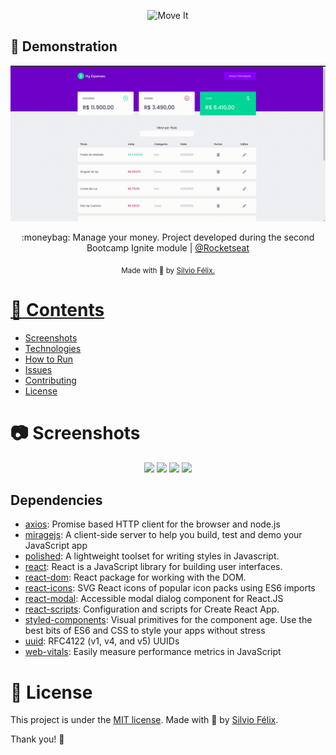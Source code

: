 <p align="center">
   <img src="./.github/logo.svg" alt="Move It" width="300"/>
</p>

## 🙂 Demonstration

<img alt="dtmoney" title="dtmoney" src="./src/assets/myexpenses.gif"/>

<p align="center">
  :moneybag: Manage your money. Project developed during the second Bootcamp Ignite module | <a href="https://github.com/Rocketseat">@Rocketseat</a>
</p>

<div align="center">
  <sub> Made with 💖 by
    <a href="https://github.com/SilvioFelix32">Silvio Félix.
  </sub>
</div>

# 📌 Contents

* [Screenshots](#camera-screenshot) 
* [Technologies](#rocket-technologies) 
* [How to Run](#computer-how-to-run)
* [Issues](#bug-issues)
* [Contributing](#sparkles-issues)
* [License](#page_facing_up-license)

# :camera: Screenshots
<div align="center">
   <img src="./.github/screen1.png" width="400px">
   <img src="./.github/screen2.png" width="400px">
   <img src="./.github/screen3.png" width="400px">
   <img src="./.github/screen4.png" width="400px">
</div>

## Dependencies

- [axios](https://ghub.io/axios): Promise based HTTP client for the browser and node.js
- [miragejs](https://ghub.io/miragejs): A client-side server to help you build, test and demo your JavaScript app
- [polished](https://ghub.io/polished): A lightweight toolset for writing styles in Javascript.
- [react](https://ghub.io/react): React is a JavaScript library for building user interfaces.
- [react-dom](https://ghub.io/react-dom): React package for working with the DOM.
- [react-icons](https://ghub.io/react-icons): SVG React icons of popular icon packs using ES6 imports
- [react-modal](https://ghub.io/react-modal): Accessible modal dialog component for React.JS
- [react-scripts](https://ghub.io/react-scripts): Configuration and scripts for Create React App.
- [styled-components](https://ghub.io/styled-components): Visual primitives for the component age. Use the best bits of ES6 and CSS to style your apps without stress
- [uuid](https://ghub.io/uuid): RFC4122 (v1, v4, and v5) UUIDs
- [web-vitals](https://ghub.io/web-vitals): Easily measure performance metrics in JavaScript

# :page_facing_up: License

This project is under the [MIT license](./LICENSE).
Made with 💖 by [Silvio Félix](https://www.linkedin.com/in/silviofelix32/). 

Thank you! 🌠
